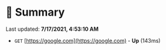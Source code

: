 # 📖 Summary
Last updated: **7/17/2021, 4:53:10 AM**

- `GET` [https://google.com](https://google.com) - **Up** (143ms)
